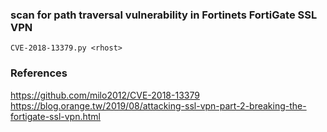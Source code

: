### scan for path traversal vulnerability in Fortinets FortiGate SSL VPN
```
CVE-2018-13379.py <rhost>
```

### References
https://github.com/milo2012/CVE-2018-13379  
https://blog.orange.tw/2019/08/attacking-ssl-vpn-part-2-breaking-the-fortigate-ssl-vpn.html  

